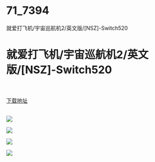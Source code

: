 # 71_7394
就爱打飞机/宇宙巡航机2/英文版/[NSZ]-Switch520
# 就爱打飞机/宇宙巡航机2/英文版/[NSZ]-Switch520
 <br/></br>
[下载地址](https://www.switch520.cc/article/7394 "下载地址")
<br/></br>

<p><span><strong><img src="https://www.switch520.cc/muke_img/upload_art_editor_20201116-1_b33519dd9bd9ae064d9f9ae153ce7de1.jpg"></strong></span></p>
<p><span><strong><img src="https://www.switch520.cc/muke_img/upload_art_editor_20201116-1_dc9ada74bd0c7a5e85f578a6e01be4af.jpg"></strong></span></p>
<p><span><strong><img src="https://www.switch520.cc/muke_img/upload_art_editor_20201116-1_f757877f673453d3e1e467a1e875bd33.jpg"></strong></span></p>
<p><span><strong><img src="https://www.switch520.cc/muke_img/upload_art_editor_20201116-1_50a60e13c5bef544f61a085b00a9703f.jpg"></strong></span></p>
<p></p>
